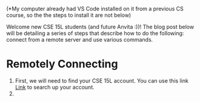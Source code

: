 (*My computer already had VS Code installed on it from a previous CS course, so the the steps to install it are not below)

Welcome new CSE 15L students (and future Anvita :))! The blog post below will be detailing a series of steps that describe how to do the following: connect from a remote server and use various commands.

# Remotely Connecting

1. First, we will need to find your CSE 15L account. You can use this link [Link](https://sdacs.ucsd.edu/~icc/index.php) to search up your account.
2. 

